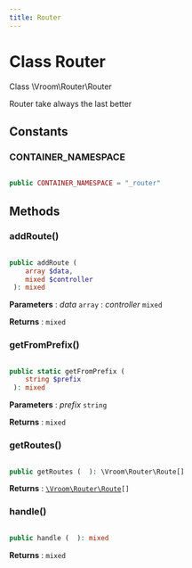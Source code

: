 ```yaml
---
title: Router
---
```


# Class Router

Class \Vroom\Router\Router

Router take always the last better

## Constants

### CONTAINER_NAMESPACE

```php

public CONTAINER_NAMESPACE = "_router"

```

## Methods

### addRoute()

```php

public addRoute ( 
    array $data, 
    mixed $controller
 ): mixed
```

**Parameters**
: _data_ <code>array</code>
: _controller_ <code>mixed</code>

**Returns**
: <code>mixed</code>

### getFromPrefix()

```php

public static getFromPrefix ( 
    string $prefix
 ): mixed
```

**Parameters**
: _prefix_ <code>string</code>

**Returns**
: <code>mixed</code>

### getRoutes()

```php

public getRoutes (  ): \Vroom\Router\Route[]
```

**Returns**
: <code>[\Vroom\Router\Route](./Route.md)[]</code>

### handle()

```php

public handle (  ): mixed
```

**Returns**
: <code>mixed</code> 




